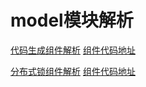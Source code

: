 
model模块解析
===================

[代码生成组件解析](子功能说明文档/代码生成说明文档)   [组件代码地址](src/main/java/com/easy/cloud/core/generator/code)

[分布式锁组件解析](https://github.com/dqeasycloud/easy-cloud/tree/develop/easy-cloud-parent/easy-cloud-core/%E5%AD%90%E5%8A%9F%E8%83%BD%E8%AF%B4%E6%98%8E%E6%96%87%E6%A1%A3/%E5%88%86%E5%B8%83%E5%BC%8F%E9%94%81%E8%AF%B4%E6%98%8E%E6%96%87%E6%A1%A3)   [组件代码地址](https://github.com/dqeasycloud/easy-cloud/tree/master/easy-cloud-parent/easy-cloud-core/src/main/java/com/easy/cloud/core/lock)

